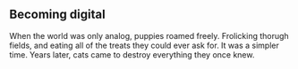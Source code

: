 ## Becoming digital

When the world was only analog, puppies roamed freely. Frolicking thorugh fields, and eating all of the treats they could ever ask for. It was a simpler time. Years later, cats came to destroy everything they once knew.
